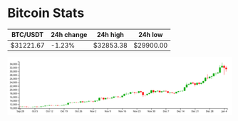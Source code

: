 # Bitcoin Stats

BTC/USDT|24h change|24h high|24h low|
|---|---|---|---|
|$31221.67|-1.23%|$32853.38|$29900.00|

<img src="./chart.svg">
